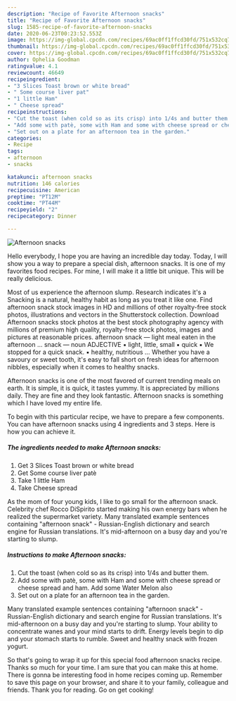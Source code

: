```yaml
---
description: "Recipe of Favorite Afternoon snacks"
title: "Recipe of Favorite Afternoon snacks"
slug: 1585-recipe-of-favorite-afternoon-snacks
date: 2020-06-23T00:23:52.553Z
image: https://img-global.cpcdn.com/recipes/69ac0ff1ffcd30fd/751x532cq70/afternoon-snacks-recipe-main-photo.jpg
thumbnail: https://img-global.cpcdn.com/recipes/69ac0ff1ffcd30fd/751x532cq70/afternoon-snacks-recipe-main-photo.jpg
cover: https://img-global.cpcdn.com/recipes/69ac0ff1ffcd30fd/751x532cq70/afternoon-snacks-recipe-main-photo.jpg
author: Ophelia Goodman
ratingvalue: 4.1
reviewcount: 46649
recipeingredient:
- "3 Slices Toast brown or white bread"
- " Some course liver pat"
- "1 little Ham"
- " Cheese spread"
recipeinstructions:
- "Cut the toast (when cold so as its crisp) into 1/4s and butter them."
- "Add some with patè, some with Ham and some with cheese spread or cheese spread and ham. Add some Water Melon also"
- "Set out on a plate for an afternoon tea in the garden."
categories:
- Recipe
tags:
- afternoon
- snacks

katakunci: afternoon snacks 
nutrition: 146 calories
recipecuisine: American
preptime: "PT12M"
cooktime: "PT44M"
recipeyield: "2"
recipecategory: Dinner

---
```



![Afternoon snacks](https://img-global.cpcdn.com/recipes/69ac0ff1ffcd30fd/751x532cq70/afternoon-snacks-recipe-main-photo.jpg)

Hello everybody, I hope you are having an incredible day today. Today, I will show you a way to prepare a special dish, afternoon snacks. It is one of my favorites food recipes. For mine, I will make it a little bit unique. This will be really delicious.

Most of us experience the afternoon slump. Research indicates it&#39;s a Snacking is a natural, healthy habit as long as you treat it like one. Find afternoon snack stock images in HD and millions of other royalty-free stock photos, illustrations and vectors in the Shutterstock collection. Download Afternoon snacks stock photos at the best stock photography agency with millions of premium high quality, royalty-free stock photos, images and pictures at reasonable prices. afternoon snack — light meal eaten in the afternoon … snack — noun ADJECTIVE ▪ light, little, small ▪ quick ▪ We stopped for a quick snack. ▪ healthy, nutritious … Whether you have a savoury or sweet tooth, it&#39;s easy to fall short on fresh ideas for afternoon nibbles, especially when it comes to healthy snacks.

Afternoon snacks is one of the most favored of current trending meals on earth. It is simple, it is quick, it tastes yummy. It is appreciated by millions daily. They are fine and they look fantastic. Afternoon snacks is something which I have loved my entire life.


To begin with this particular recipe, we have to prepare a few components. You can have afternoon snacks using 4 ingredients and 3 steps. Here is how you can achieve it.

<!--inarticleads1-->

##### The ingredients needed to make Afternoon snacks:

1. Get 3 Slices Toast brown or white bread
1. Get  Some course liver patè
1. Take 1 little Ham
1. Take  Cheese spread


As the mom of four young kids, I like to go small for the afternoon snack. Celebrity chef Rocco DiSpirito started making his own energy bars when he realized the supermarket variety. Many translated example sentences containing &#34;afternoon snack&#34; - Russian-English dictionary and search engine for Russian translations. It&#39;s mid-afternoon on a busy day and you&#39;re starting to slump. 

<!--inarticleads2-->

##### Instructions to make Afternoon snacks:

1. Cut the toast (when cold so as its crisp) into 1/4s and butter them.
1. Add some with patè, some with Ham and some with cheese spread or cheese spread and ham. Add some Water Melon also
1. Set out on a plate for an afternoon tea in the garden.


Many translated example sentences containing &#34;afternoon snack&#34; - Russian-English dictionary and search engine for Russian translations. It&#39;s mid-afternoon on a busy day and you&#39;re starting to slump. Your ability to concentrate wanes and your mind starts to drift. Energy levels begin to dip and your stomach starts to rumble. Sweet and healthy snack with frozen yogurt. 

So that's going to wrap it up for this special food afternoon snacks recipe. Thanks so much for your time. I am sure that you can make this at home. There is gonna be interesting food in home recipes coming up. Remember to save this page on your browser, and share it to your family, colleague and friends. Thank you for reading. Go on get cooking!

